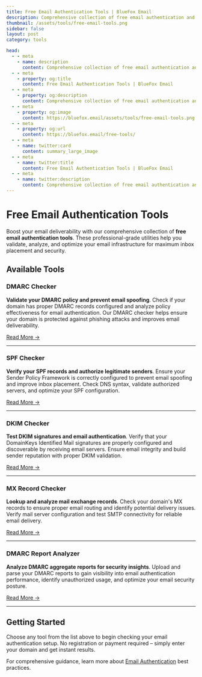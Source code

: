 ```yaml
---
title: Free Email Authentication Tools | BlueFox Email
description: Comprehensive collection of free email authentication and deliverability tools including DMARC checker, SPF validator, DKIM verifier, MX record lookup, and DMARC report analyzer.
thumbnail: /assets/tools/free-email-tools.png
sidebar: false
layout: post
category: tools

head:
  - - meta
    - name: description
      content: Comprehensive collection of free email authentication and deliverability tools including DMARC checker, SPF validator, DKIM verifier, MX record lookup, and DMARC report analyzer.
  - - meta
    - property: og:title
      content: Free Email Authentication Tools | BlueFox Email
  - - meta
    - property: og:description
      content: Comprehensive collection of free email authentication and deliverability tools including DMARC checker, SPF validator, DKIM verifier, MX record lookup, and DMARC report analyzer.
  - - meta
    - property: og:image
      content: https://bluefox.email/assets/tools/free-email-tools.png
  - - meta
    - property: og:url
      content: https://bluefox.email/free-tools/
  - - meta
    - name: twitter:card
      content: summary_large_image
  - - meta
    - name: twitter:title
      content: Free Email Authentication Tools | BlueFox Email
  - - meta
    - name: twitter:description
      content: Comprehensive collection of free email authentication and deliverability tools including DMARC checker, SPF validator, DKIM verifier, MX record lookup, and DMARC report analyzer.
---
```


# Free Email Authentication Tools

Boost your email deliverability with our comprehensive collection of **free email authentication tools**. These professional-grade utilities help you validate, analyze, and optimize your email infrastructure for maximum inbox placement and security.

## Available Tools

### DMARC Checker
**Validate your DMARC policy and prevent email spoofing**. Check if your domain has proper DMARC records configured and analyze policy effectiveness for email authentication. Our DMARC checker helps ensure your domain is protected against phishing attacks and improves email deliverability.

[Read More →](/free-tools/dmarc-checker)

---

### SPF Checker  
**Verify your SPF records and authorize legitimate senders**. Ensure your Sender Policy Framework is correctly configured to prevent email spoofing and improve inbox placement. Check DNS syntax, validate authorized servers, and optimize your SPF configuration.

[Read More →](/free-tools/spf-checker)

---

### DKIM Checker
**Test DKIM signatures and email authentication**. Verify that your DomainKeys Identified Mail signatures are properly configured and discoverable by receiving email servers. Ensure email integrity and build sender reputation with proper DKIM validation.

[Read More →](/free-tools/dkim-checker)

---

### MX Record Checker
**Lookup and analyze mail exchange records**. Check your domain's MX records to ensure proper email routing and identify potential delivery issues. Verify mail server configuration and test SMTP connectivity for reliable email delivery.

[Read More →](/free-tools/mx-checker)

---

### DMARC Report Analyzer
**Analyze DMARC aggregate reports for security insights**. Upload and parse your DMARC reports to gain visibility into email authentication performance, identify unauthorized usage, and optimize your email security posture.

[Read More →](/free-tools/dmarc-report-analyzer)

---

## Getting Started

Choose any tool from the list above to begin checking your email authentication setup. No registration or payment required – simply enter your domain and get instant results.

For comprehensive guidance, learn more about [Email Authentication](/email-sending-concepts/email-authentication) best practices.
